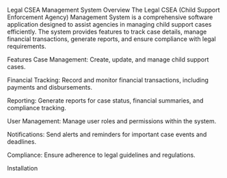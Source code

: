 Legal CSEA Management System
Overview
The Legal CSEA (Child Support Enforcement Agency) Management System is a comprehensive software application designed to assist agencies in managing child support cases efficiently. The system provides features to track case details, manage financial transactions, generate reports, and ensure compliance with legal requirements.

Features
Case Management: Create, update, and manage child support cases.

Financial Tracking: Record and monitor financial transactions, including payments and disbursements.

Reporting: Generate reports for case status, financial summaries, and compliance tracking.

User Management: Manage user roles and permissions within the system.

Notifications: Send alerts and reminders for important case events and deadlines.

Compliance: Ensure adherence to legal guidelines and regulations.

Installation
